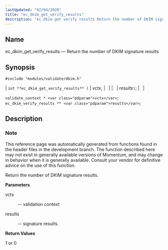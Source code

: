 ```yaml
---
lastUpdated: "02/04/2020"
title: "ec_dkim_get_verify_results"
description: "ec dkim get verify results Return the number of DKIM signature results int ec dkim get verify results vctx results validate context vctx ec dkim verify results results This reference page was automatically generated from functions found in the header files in the development branch The function described here may..."
---
```


<a name="apis.ec_dkim_get_verify_results"></a> 
## Name

ec_dkim_get_verify_results — Return the number of DKIM signature results

## Synopsis

`#include "modules/validate/dkim.h"`

| `int **ec_dkim_get_verify_results** (` | <var class="pdparam">vctx</var>, |   |
|   | <var class="pdparam">results</var>`)`; |   |

`validate_context * <var class="pdparam">vctx</var>`;
`ec_dkim_verify_results ** <var class="pdparam">results</var>`;<a name="idp50248912"></a> 
## Description

### Note

This reference page was automatically generated from functions found in the header files in the development branch. The function described here may not exist in generally available versions of Momentum, and may change in behavior when it is generally available. Consult your vendor for definitive advice on the use of this function.

Return the number of DKIM signature results.

**<a name="idp50251792"></a> Parameters**

<dl class="variablelist">

<dt>vctx</dt>

<dd>

-- validation context

</dd>

<dt>results</dt>

<dd>

-- signature results.

</dd>

</dl>

**<a name="idp50256368"></a> Return Values**

1 or 0